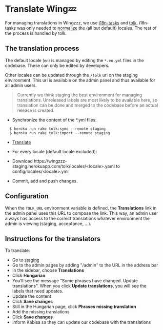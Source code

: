 # Translate Wing💤

For managing translations in Wingzzz, we use [i18n-tasks](https://github.com/glebm/i18n-tasks) and [tolk](https://github.com/tolk/tolk). i18n-tasks was only needed to [normalize](https://github.com/glebm/i18n-tasks#normalize-data) the (all but default) locales. The rest of the process is handled by tolk.

## The translation process

The default locale (`en`) is managed by editing the `*.en.yml` files in the codebase. These can only be edited by developers.

Other locales can be updated through the `/tolk` url on the staging environment. This url is available on the admin panel and thus available for all admin users.

> Currently we think staging the best environment for managing translations. Unreleased labels are most likely to be available here, so translation can be done and merged to the codebase before an actual release is created.

- Synchronize the content of the \*.yml files:

```
  $ heroku run rake tolk:sync --remote staging
  $ heroku run rake tolk:import --remote staging
```

- [Translate](https://wingzzz-staging.herokuapp.com/tolk)
- For every locale (default locale excluded):
- Download https://<span></span>wingzzz-staging.herokuapp.com/tolk/locales/\<locale\>.yaml to config/locales/\<locale>.yml

- Commit, add and push changes.

## Configuration

When the `TOLK_URL` environment variable is defined, the **Translations** link in the admin panel uses this URL to compose the link. This way, an admin user always has access to the correct translations whatever environment the admin is viewing (staging, acceptance, ...).

## Instructions for the translators

To translate:

* Go to [staging](https://wingzzz-staging.herokuapp.com)
* Go to the admin pages by adding "/admin" to the URL in the address bar
* In the sidebar, choose **Translations**
* Click **Hungarian**
* You'll see the message "Some phrases have changed. Update translations". When you click **Update translations**, you will see the labels that need updates.
* Update the content
* Click **Save changes**
* Still in the Hungarian page, click **Phrases missing translation**
* Add the missing translations
* Click **Save changes**
* Inform Kabisa so they can update our codebase with the translations
